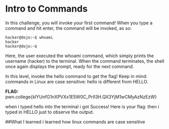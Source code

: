 # Intro to Commands 
In this challenge, you will invoke your first command! When you type a command and hit enter, the command will be invoked, as so:
```
hacker@dojo:~$ whoami
hacker
hacker@dojo:~$
```
Here, the user executed the whoami command, which simply prints the username (hacker) to the terminal. When the command terminates, the shell once again displays the prompt, ready for the next command.

In this level, invoke the hello command to get the flag! Keep in mind: commands in Linux are case sensitive: hello is different from HELLO.

**FLAG:** pwn.college{kIYUnfG1nXPVXx1E5W0C_PrII3H.QX3YjM1wCMyAzNzEzW}

when i typed hello into the terminal i got Success! Here is your flag: 
then i typed in HELLO just to observe the output.

##What I learned 
i learned how linux commands are case sensitive

